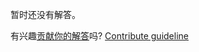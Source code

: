 
暂时还没有解答。

有兴趣[贡献你的解答](https://github.com/BFEdev/BFE.dev-solutions/blob/main/question/what-is-prototypal-inheritance-how-does-it-work_zh.md)吗? [Contribute guideline](https://github.com/BFEdev/BFE.dev-solutions#how-to-contribute)
